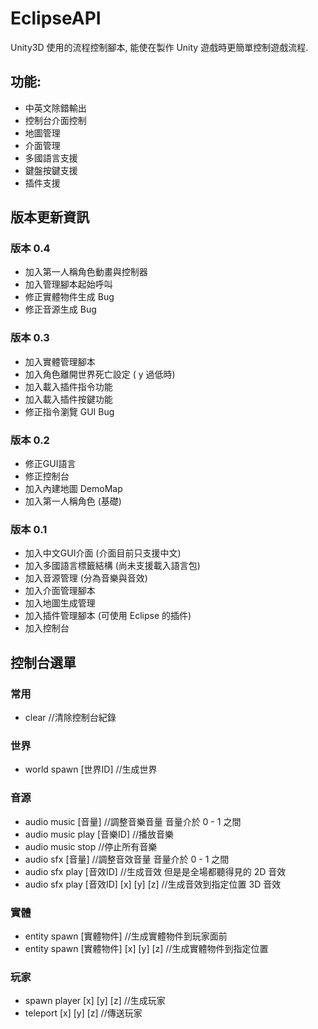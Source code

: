 # EclipseAPI
Unity3D 使用的流程控制腳本, 能使在製作 Unity 遊戲時更簡單控制遊戲流程.

## 功能:
* 中英文除錯輸出
* 控制台介面控制
* 地圖管理
* 介面管理
* 多國語言支援
* 鍵盤按鍵支援
* 插件支援

## 版本更新資訊
### 版本 0.4
* 加入第一人稱角色動畫與控制器
* 加入管理腳本起始呼叫
* 修正實體物件生成 Bug
* 修正音源生成 Bug
### 版本 0.3
* 加入實體管理腳本
* 加入角色離開世界死亡設定 ( y 過低時)
* 加入載入插件指令功能
* 加入載入插件按鍵功能
* 修正指令瀏覽 GUI Bug
### 版本 0.2
* 修正GUI語言
* 修正控制台
* 加入內建地圖 DemoMap
* 加入第一人稱角色 (基礎)
### 版本 0.1
* 加入中文GUI介面 (介面目前只支援中文)
* 加入多國語言標籤結構 (尚未支援載入語言包)
* 加入音源管理 (分為音樂與音效)
* 加入介面管理腳本
* 加入地圖生成管理
* 加入插件管理腳本 (可使用 Eclipse 的插件)
* 加入控制台 

## 控制台選單
### 常用
* clear //清除控制台紀錄
### 世界
* world spawn [世界ID] //生成世界 
### 音源
* audio music [音量] //調整音樂音量 音量介於 0 - 1 之間
* audio music play [音樂ID] //播放音樂
* audio music stop //停止所有音樂
* audio sfx [音量] //調整音效音量 音量介於 0 - 1 之間
* audio sfx play [音效ID] //生成音效 但是是全場都聽得見的 2D 音效
* audio sfx play [音效ID] [x] [y] [z] //生成音效到指定位置 3D 音效
### 實體
* entity spawn [實體物件] //生成實體物件到玩家面前
* entity spawn [實體物件] [x] [y] [z] //生成實體物件到指定位置
### 玩家
* spawn player [x] [y] [z] //生成玩家
* teleport [x] [y] [z] //傳送玩家
